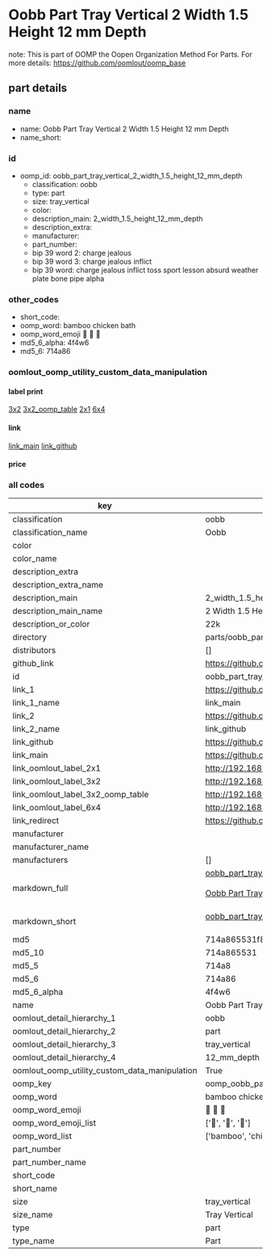 # Oobb Part Tray Vertical 2 Width 1.5 Height 12 mm Depth  

note: This is part of OOMP the Oopen Organization Method For Parts. For more details: https://github.com/oomlout/oomp_base

##  part details
  







### name
* name: Oobb Part Tray Vertical 2 Width 1.5 Height 12 mm Depth
* name_short: 
### id
* oomp_id: oobb_part_tray_vertical_2_width_1.5_height_12_mm_depth
  * classification: oobb
  * type: part
  * size: tray_vertical
  * color: 
  * description_main: 2_width_1.5_height_12_mm_depth
  * description_extra: 
  * manufacturer: 
  * part_number: 
  * bip 39 word 2: charge jealous
  * bip 39 word 3: charge jealous inflict
  * bip 39 word: charge jealous inflict toss sport lesson absurd weather plate bone pipe alpha

### other_codes
* short_code: 
* oomp_word: bamboo chicken bath
* oomp_word_emoji :bamboo: :chicken: :bath:
* md5_6_alpha: 4f4w6
* md5_6: 714a86






### oomlout_oomp_utility_custom_data_manipulation
#### label print
[3x2](http://192.168.1.245:1112/?label=oomp%204f4w6)
[3x2_oomp_table](http://192.168.1.108:1112/?label=oomp%204f4w6)
[2x1](http://192.168.1.242:1112/?label=oomp%204f4w6)
[6x4](http://192.168.1.55:1112/?label=oomp%204f4w6)    

#### link

[link_main](https://github.com/oomlout/oomlout_oomp_version_1_messy/tree/main/parts/oobb_part_tray_vertical_2_width_1.5_height_12_mm_depth) [link_github](https://github.com/oomlout/oomlout_oomp_version_1_messy/tree/main/parts/oobb_part_tray_vertical_2_width_1.5_height_12_mm_depth)                             

#### price







### all codes 
| key | value |  
| --- | --- |  
| classification | oobb |  
| classification_name | Oobb |  
| color |  |  
| color_name |  |  
| description_extra |  |  
| description_extra_name |  |  
| description_main | 2_width_1.5_height_12_mm_depth |  
| description_main_name | 2 Width 1.5 Height 12 mm Depth |  
| description_or_color | 22k |  
| directory | parts/oobb_part_tray_vertical_2_width_1.5_height_12_mm_depth |  
| distributors | [] |  
| github_link | https://github.com/oomlout/oomlout_oomp_part_src/tree/main/parts/oobb_part_tray_vertical_2_width_1.5_height_12_mm_depth |  
| id | oobb_part_tray_vertical_2_width_1.5_height_12_mm_depth |  
| link_1 | https://github.com/oomlout/oomlout_oomp_version_1_messy/tree/main/parts/oobb_part_tray_vertical_2_width_1.5_height_12_mm_depth |  
| link_1_name | link_main |  
| link_2 | https://github.com/oomlout/oomlout_oomp_version_1_messy/tree/main/parts/oobb_part_tray_vertical_2_width_1.5_height_12_mm_depth |  
| link_2_name | link_github |  
| link_github | https://github.com/oomlout/oomlout_oomp_version_1_messy/tree/main/parts/oobb_part_tray_vertical_2_width_1.5_height_12_mm_depth |  
| link_main | https://github.com/oomlout/oomlout_oomp_version_1_messy/tree/main/parts/oobb_part_tray_vertical_2_width_1.5_height_12_mm_depth |  
| link_oomlout_label_2x1 | http://192.168.1.242:1112/?label=oomp%204f4w6 |  
| link_oomlout_label_3x2 | http://192.168.1.245:1112/?label=oomp%204f4w6 |  
| link_oomlout_label_3x2_oomp_table | http://192.168.1.108:1112/?label=oomp%204f4w6 |  
| link_oomlout_label_6x4 | http://192.168.1.55:1112/?label=oomp%204f4w6 |  
| link_redirect | https://github.com/oomlout/oomlout_oomp_version_1_messy/tree/main/parts/oobb_part_tray_vertical_2_width_1.5_height_12_mm_depth |  
| manufacturer |  |  
| manufacturer_name |  |  
| manufacturers | [] |  
| markdown_full | [oobb_part_tray_vertical_2_width_1.5_height_12_mm_depth](none)<br>[](none)<br>[Oobb Part Tray Vertical 2 Width 1.5 Height 12 Mm Depth](none)<br><br> |  
| markdown_short | [oobb_part_tray_vertical_2_width_1.5_height_12_mm_depth](none)<br><br> |  
| md5 | 714a865531f8a02201e95e5ae6dde134 |  
| md5_10 | 714a865531 |  
| md5_5 | 714a8 |  
| md5_6 | 714a86 |  
| md5_6_alpha | 4f4w6 |  
| name | Oobb Part Tray Vertical 2 Width 1.5 Height 12 mm Depth |  
| oomlout_detail_hierarchy_1 | oobb |  
| oomlout_detail_hierarchy_2 | part |  
| oomlout_detail_hierarchy_3 | tray_vertical |  
| oomlout_detail_hierarchy_4 | 12_mm_depth |  
| oomlout_oomp_utility_custom_data_manipulation | True |  
| oomp_key | oomp_oobb_part_tray_vertical_2_width_1.5_height_12_mm_depth |  
| oomp_word | bamboo chicken bath |  
| oomp_word_emoji | :bamboo: :chicken: :bath: |  
| oomp_word_emoji_list | [':bamboo:', ':chicken:', ':bath:'] |  
| oomp_word_list | ['bamboo', 'chicken', 'bath'] |  
| part_number |  |  
| part_number_name |  |  
| short_code |  |  
| short_name |  |  
| size | tray_vertical |  
| size_name | Tray Vertical |  
| type | part |  
| type_name | Part |  
